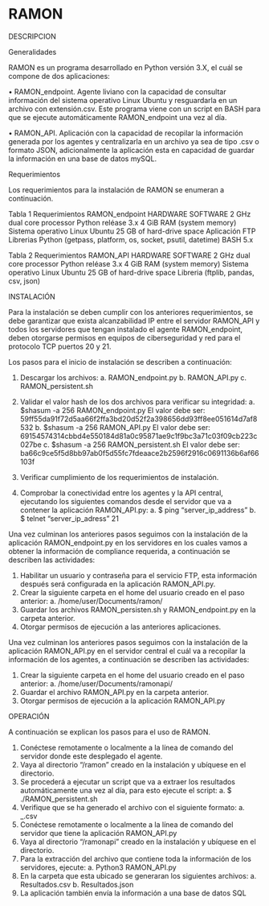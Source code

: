 # RAMON
DESCRIPCION

Generalidades

RAMON es un programa desarrollado en Python versión 3.X, el cuál se compone de dos aplicaciones:

•	RAMON_endpoint. Agente liviano con la capacidad de consultar información del sistema operativo Linux Ubuntu y resguardarla en un archivo con extensión.csv. Este programa viene con un script en BASH para que se ejecute automáticamente RAMON_endpoint una vez al día.

•	RAMON_API. Aplicación con la capacidad de recopilar la información generada por los agentes y centralizarla en un archivo ya sea de tipo .csv o formato JSON, adicionalmente la aplicación esta en capacidad de guardar la información en una base de datos mySQL.

Requerimientos

Los requerimientos para la instalación de RAMON se enumeran a continuación.

Tabla 1 Requerimientos RAMON_endpoint
HARDWARE	SOFTWARE
2 GHz dual core processor	Python reléase 3.x 
4 GiB RAM (system memory)	Sistema operativo Linux Ubuntu
25 GB of hard-drive space	Aplicación FTP 
	Librerias Python (getpass, platform, os, socket, psutil, datetime)
	BASH 5.x

Tabla 2 Requerimientos RAMON_API
HARDWARE	SOFTWARE
2 GHz dual core processor	Python reléase 3.x 
4 GiB RAM (system memory)	Sistema operativo Linux Ubuntu
25 GB of hard-drive space	Libreria (ftplib, pandas, csv, json)

INSTALACIÓN

Para la instalación se deben cumplir con los anteriores requerimientos, se debe garantizar que exista alcanzabilidad IP entre el servidor RAMON_API y todos los servidores que tengan instalado el agente RAMON_endpoint, deben otorgarse permisos en equipos de ciberseguridad y red para el protocolo TCP puertos 20 y 21.

Los pasos para el inicio de instalación se describen a continuación:

1.	Descargar los archivos:
a.	RAMON_endpoint.py
b.	RAMON_API.py
c.	RAMON_persistent.sh
2.	Validar el valor hash de los dos archivos para verificar su integridad:
a.	$shasum -a 256 RAMON_endpoint.py 
El valor debe ser: 59ff55da91f72d5aa66f2ffa3bd20d52f2a398656dd93ff8ee051614d7af8532
b.	$shasum -a 256 RAMON_API.py
El valor debe ser: 69154574314cbbd4e550184d81a0c95871ae9c1f9bc3a71c03f09cb223c027be
c.	$shasum -a 256 RAMON_persistent.sh
El valor debe ser: ba66c9ce5f5d8bb97ab0f5d55fc7fdeaace2b2596f2916c0691136b6af66103f
3.	Verificar cumplimiento de los requerimientos de instalación.

4.	Comprobar la conectividad entre los agentes y la API central, ejecutando los siguientes comandos desde el servidor que va a contener la aplicación RAMON_API.py:
a.	$ ping “server_ip_address”
b.	$ telnet “server_ip_adress” 21

Una vez culminan los anteriores pasos seguimos con la instalación de la aplicación RAMON_endpoint.py en los servidores en los cuales vamos a obtener la información de compliance requerida, a continuación se describen las actividades:

1.	Habilitar un usuario y contraseña para el servicio FTP, esta información después será configurada en la aplicación RAMON_API.py.
2.	Crear la siguiente carpeta en el home del usuario creado en el paso anterior:
a.	/home/user/Documents/ramon/
3.	Guardar los archivos RAMON_persisten.sh y RAMON_endpoint.py en la carpeta anterior.
4.	Otorgar permisos de ejecución a las anteriores aplicaciones.

Una vez culminan los anteriores pasos seguimos con la instalación de la aplicación RAMON_API.py en el servidor central el cuál va a recopilar la información de los agentes, a continuación se describen las actividades:

1.	Crear la siguiente carpeta en el home del usuario creado en el paso anterior:
a.	/home/user/Documents/ramonapi/
2.	Guardar el archivo RAMON_API.py en la carpeta anterior.
3.	Otorgar permisos de ejecución a la aplicación RAMON_API.py

OPERACIÓN

A continuación se explican los pasos para el uso de RAMON.

1.	Conéctese remotamente o localmente a la línea de comando del servidor donde este desplegado el agente.
2.	Vaya al directorio “/ramon” creado en la instalación y ubíquese en el directorio.
3.	Se procederá a ejecutar un script que va a extraer los resultados automáticamente una vez al día, para esto ejecute el script:
a.	$ ./RAMON_persistent.sh
4.	Verifique que se ha generado el archivo con el siguiente formato:
a.	<IP de servidor>_<AAAA-MM-DD>.csv
5.	Conéctese remotamente o localmente a la línea de comando del servidor que tiene la aplicación RAMON_API.py
6.	Vaya al directorio “/ramonapi” creado en la instalación y ubíquese en el directorio.
7.	Para la extracción del archivo que contiene toda la información de los servidores, ejecute:
a.	Python3 RAMON_API.py
8.	En la carpeta que esta ubicado se generaran los siguientes archivos:
a.	Resultados.csv
b.	Resultados.json
9.	La aplicación también envía la información a una base de datos SQL
